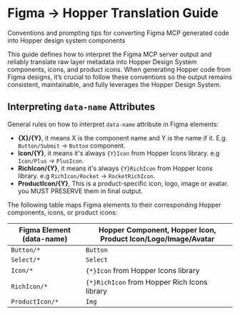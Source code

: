 # Figma → Hopper Translation Guide

Conventions and prompting tips for converting Figma MCP generated code into Hopper design system components

This guide defines how to interpret the Figma MCP server output and reliably translate raw layer metadata into Hopper Design System components, icons, and product icons.
When generating Hopper code from Figma designs, it’s crucial to follow these conventions so the output remains consistent, maintainable, and fully leverages the Hopper Design System.

## Interpreting `data-name` Attributes

General rules on how to interpret `data-name` attribute in Figma elements:

- **{X}/{Y}**, it means X is the component name and Y is the name if it. E.g. `Button/Submit` → `Button` component.
- **Icon/{Y}**, it means it's always `{Y}Icon` from Hopper Icons library. e.g `Icon/Plus` → `PlusIcon`.
- **RichIcon/{Y}**, it means it's always `{Y}RichIcon` from Hopper Icons library. e.g `RichIcon/Rocket` → `RocketRichIcon`.
- **ProductIcon/{Y}**, This is a product-specific icon, logo, image or avatar. you MUST PRESERVE them in final output.

The following table maps Figma elements to their corresponding Hopper components, icons, or product icons:

| Figma Element (data-name) | Hopper Component, Hopper Icon, Product Icon/Logo/Image/Avatar         |
|---------------------------|-----------------------------------------------------------------------|
| `Button/*`                | `Button`                                                              |
| `Select/*`                | `Select`                                                              |
| `Icon/*`                  | `{*}Icon` from Hopper Icons library                                   |
| `RichIcon/*`              | `{*}RichIcon` from Hopper Rich Icons library                          |
| `ProductIcon/*`           | `Img`                                                                 |

